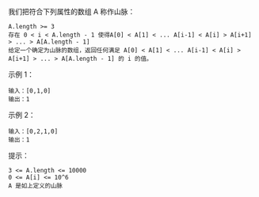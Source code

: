 我们把符合下列属性的数组 A 称作山脉：
```
A.length >= 3
存在 0 < i < A.length - 1 使得A[0] < A[1] < ... A[i-1] < A[i] > A[i+1] > ... > A[A.length - 1]
给定一个确定为山脉的数组，返回任何满足 A[0] < A[1] < ... A[i-1] < A[i] > A[i+1] > ... > A[A.length - 1] 的 i 的值。
```


示例 1：
```
输入：[0,1,0]
输出：1
```

示例 2：
```
输入：[0,2,1,0]
输出：1
```

提示：
```
3 <= A.length <= 10000
0 <= A[i] <= 10^6
A 是如上定义的山脉
```